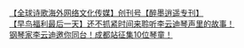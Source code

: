   
[【全球诗歌海外网络文化传媒】创刊号【醉墨逍遥专刊】](http://www.dianyue.me/archives/797/1onbys2ruphiy7fh/)  
[【早鸟福利最后一天】还不抓紧时间来聆听李云迪琴声里的故事！](http://www.dianyue.me/archives/921/1x4g3e510h9k9exb/)  
[钢琴家李云迪邀你同台！成都站征集10位琴童！](http://www.dianyue.me/archives/933/ftrt1emx56n26nnh/)